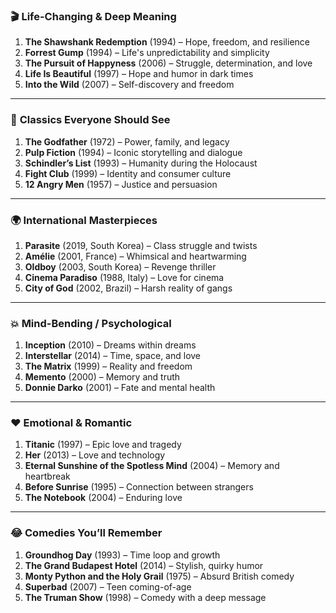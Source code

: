 ### 🎬 **Life-Changing & Deep Meaning**

1. **The Shawshank Redemption** (1994) – Hope, freedom, and resilience
2. **Forrest Gump** (1994) – Life's unpredictability and simplicity
3. **The Pursuit of Happyness** (2006) – Struggle, determination, and love
4. **Life Is Beautiful** (1997) – Hope and humor in dark times
5. **Into the Wild** (2007) – Self-discovery and freedom

---

### 🎥 **Classics Everyone Should See**

1. **The Godfather** (1972) – Power, family, and legacy
2. **Pulp Fiction** (1994) – Iconic storytelling and dialogue
3. **Schindler’s List** (1993) – Humanity during the Holocaust
4. **Fight Club** (1999) – Identity and consumer culture
5. **12 Angry Men** (1957) – Justice and persuasion

---

### 🌍 **International Masterpieces**

1. **Parasite** (2019, South Korea) – Class struggle and twists
2. **Amélie** (2001, France) – Whimsical and heartwarming
3. **Oldboy** (2003, South Korea) – Revenge thriller
4. **Cinema Paradiso** (1988, Italy) – Love for cinema
5. **City of God** (2002, Brazil) – Harsh reality of gangs

---

### 💥 **Mind-Bending / Psychological**

1. **Inception** (2010) – Dreams within dreams
2. **Interstellar** (2014) – Time, space, and love
3. **The Matrix** (1999) – Reality and freedom
4. **Memento** (2000) – Memory and truth
5. **Donnie Darko** (2001) – Fate and mental health

---

### ❤️ **Emotional & Romantic**

1. **Titanic** (1997) – Epic love and tragedy
2. **Her** (2013) – Love and technology
3. **Eternal Sunshine of the Spotless Mind** (2004) – Memory and heartbreak
4. **Before Sunrise** (1995) – Connection between strangers
5. **The Notebook** (2004) – Enduring love

---

### 😂 **Comedies You’ll Remember**

1. **Groundhog Day** (1993) – Time loop and growth
2. **The Grand Budapest Hotel** (2014) – Stylish, quirky humor
3. **Monty Python and the Holy Grail** (1975) – Absurd British comedy
4. **Superbad** (2007) – Teen coming-of-age
5. **The Truman Show** (1998) – Comedy with a deep message
